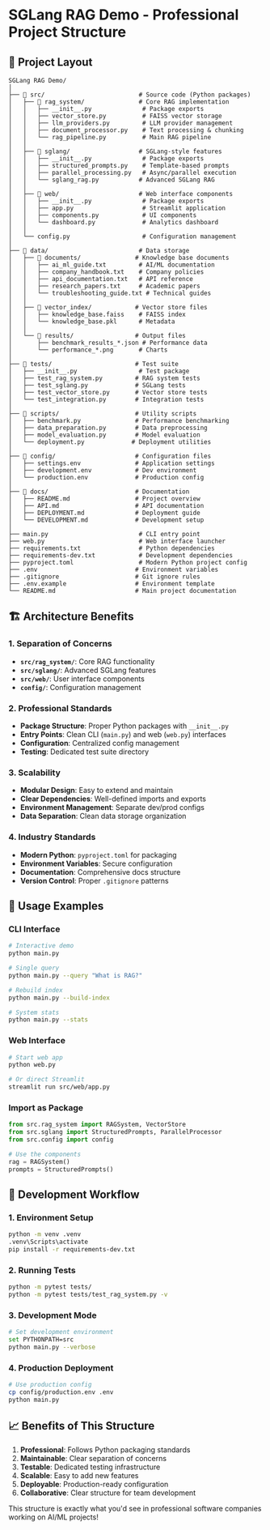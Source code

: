 # SGLang RAG Demo - Professional Project Structure

## 📁 Project Layout

```
SGLang RAG Demo/
│
├── 📁 src/                          # Source code (Python packages)
│   ├── 📁 rag_system/               # Core RAG implementation
│   │   ├── __init__.py              # Package exports
│   │   ├── vector_store.py          # FAISS vector storage
│   │   ├── llm_providers.py         # LLM provider management
│   │   ├── document_processor.py    # Text processing & chunking
│   │   └── rag_pipeline.py          # Main RAG pipeline
│   │
│   ├── 📁 sglang/                   # SGLang-style features
│   │   ├── __init__.py              # Package exports
│   │   ├── structured_prompts.py    # Template-based prompts
│   │   ├── parallel_processing.py   # Async/parallel execution
│   │   └── sglang_rag.py           # Advanced SGLang RAG
│   │
│   ├── 📁 web/                      # Web interface components
│   │   ├── __init__.py              # Package exports
│   │   ├── app.py                   # Streamlit application
│   │   ├── components.py            # UI components
│   │   └── dashboard.py             # Analytics dashboard
│   │
│   └── config.py                    # Configuration management
│
├── 📁 data/                         # Data storage
│   ├── 📁 documents/               # Knowledge base documents
│   │   ├── ai_ml_guide.txt         # AI/ML documentation
│   │   ├── company_handbook.txt    # Company policies
│   │   ├── api_documentation.txt   # API reference
│   │   ├── research_papers.txt     # Academic papers
│   │   └── troubleshooting_guide.txt # Technical guides
│   │
│   ├── 📁 vector_index/            # Vector store files
│   │   ├── knowledge_base.faiss    # FAISS index
│   │   └── knowledge_base.pkl      # Metadata
│   │
│   └── 📁 results/                 # Output files
│       ├── benchmark_results_*.json # Performance data
│       └── performance_*.png       # Charts
│
├── 📁 tests/                       # Test suite
│   ├── __init__.py                 # Test package
│   ├── test_rag_system.py         # RAG system tests
│   ├── test_sglang.py             # SGLang tests
│   ├── test_vector_store.py       # Vector store tests
│   └── test_integration.py        # Integration tests
│
├── 📁 scripts/                     # Utility scripts
│   ├── benchmark.py               # Performance benchmarking
│   ├── data_preparation.py        # Data preprocessing
│   ├── model_evaluation.py        # Model evaluation
│   └── deployment.py             # Deployment utilities
│
├── 📁 config/                      # Configuration files
│   ├── settings.env               # Application settings
│   ├── development.env            # Dev environment
│   └── production.env             # Production config
│
├── 📁 docs/                        # Documentation
│   ├── README.md                  # Project overview
│   ├── API.md                     # API documentation
│   ├── DEPLOYMENT.md              # Deployment guide
│   └── DEVELOPMENT.md             # Development setup
│
├── main.py                         # CLI entry point
├── web.py                          # Web interface launcher
├── requirements.txt                # Python dependencies
├── requirements-dev.txt            # Development dependencies
├── pyproject.toml                  # Modern Python project config
├── .env                           # Environment variables
├── .gitignore                     # Git ignore rules
├── .env.example                   # Environment template
└── README.md                      # Main project documentation
```

## 🏗️ Architecture Benefits

### **1. Separation of Concerns**
- **`src/rag_system/`**: Core RAG functionality
- **`src/sglang/`**: Advanced SGLang features  
- **`src/web/`**: User interface components
- **`config/`**: Configuration management

### **2. Professional Standards**
- **Package Structure**: Proper Python packages with `__init__.py`
- **Entry Points**: Clean CLI (`main.py`) and web (`web.py`) interfaces
- **Configuration**: Centralized config management
- **Testing**: Dedicated test suite directory

### **3. Scalability**
- **Modular Design**: Easy to extend and maintain
- **Clear Dependencies**: Well-defined imports and exports
- **Environment Management**: Separate dev/prod configs
- **Data Separation**: Clean data storage organization

### **4. Industry Standards**
- **Modern Python**: `pyproject.toml` for packaging
- **Environment Variables**: Secure configuration
- **Documentation**: Comprehensive docs structure
- **Version Control**: Proper `.gitignore` patterns

## 🚀 Usage Examples

### **CLI Interface**
```bash
# Interactive demo
python main.py

# Single query
python main.py --query "What is RAG?"

# Rebuild index
python main.py --build-index

# System stats
python main.py --stats
```

### **Web Interface**
```bash
# Start web app
python web.py

# Or direct Streamlit
streamlit run src/web/app.py
```

### **Import as Package**
```python
from src.rag_system import RAGSystem, VectorStore
from src.sglang import StructuredPrompts, ParallelProcessor
from src.config import config

# Use the components
rag = RAGSystem()
prompts = StructuredPrompts()
```

## 🔧 Development Workflow

### **1. Environment Setup**
```bash
python -m venv .venv
.venv\Scripts\activate
pip install -r requirements-dev.txt
```

### **2. Running Tests**
```bash
python -m pytest tests/
python -m pytest tests/test_rag_system.py -v
```

### **3. Development Mode**
```bash
# Set development environment
set PYTHONPATH=src
python main.py --verbose
```

### **4. Production Deployment**
```bash
# Use production config
cp config/production.env .env
python main.py
```

## 📈 Benefits of This Structure

1. **Professional**: Follows Python packaging standards
2. **Maintainable**: Clear separation of concerns
3. **Testable**: Dedicated testing infrastructure  
4. **Scalable**: Easy to add new features
5. **Deployable**: Production-ready configuration
6. **Collaborative**: Clear structure for team development

This structure is exactly what you'd see in professional software companies working on AI/ML projects!
